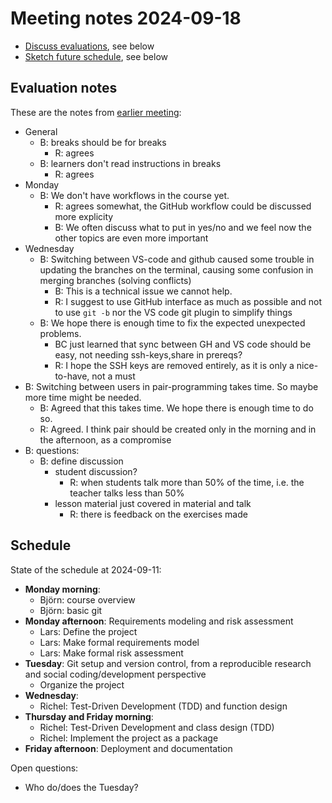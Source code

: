 # Meeting notes 2024-09-18

- [Discuss evaluations](https://github.com/UPPMAX/programming_formalisms/issues/44), 
  see below
- [Sketch future schedule](https://github.com/UPPMAX/programming_formalisms/issues/45),
  see below

## Evaluation notes

These are the notes from [earlier meeting](20240911.md):

- General
  - B: breaks should be for breaks
    - R: agrees
  - B: learners don't read instructions in breaks
    - R: agrees
- Monday 
  - B: We don't have workflows in the course yet. 
    - R: agrees somewhat, the GitHub workflow could be discussed more explicity
    - B: We often discuss what to put in yes/no and we feel now the other topics are even more important
- Wednesday
  - B: Switching between VS-code and github caused some trouble in updating the
    branches on the terminal, causing some confusion in merging branches (solving conflicts)
    - B: This is a technical issue we cannot help. 
    - R: I suggest to use GitHub interface as much as possible and
       not to use `git -b` nor the VS code git plugin to simplify things
  - B: We hope there is enough time to fix the expected unexpected problems.
    - BC just learned that sync between GH and VS code should be easy,
      not needing ssh-keys,share in prereqs?
    - R: I hope the SSH keys are removed entirely, as it is only a nice-to-have, not a must
- B: Switching between users in pair-programming takes time. So maybe more time might be needed.
  - B: Agreed that this takes time. We hope there is enough time to do so.
  - R: Agreed. I think pair should be created only in the morning and in the afternoon,
    as a compromise
- B: questions:
    - B: define discussion
        - student discussion?
          - R: when students talk more than 50% of the time,
            i.e. the teacher talks less than 50%
        - lesson material just covered in material and talk
          - R: there is feedback on the exercises made

## Schedule

State of the schedule at 2024-09-11:

- **Monday morning**: 
  - Björn: course overview
  - Björn: basic git
- **Monday afternoon**: Requirements modeling and risk assessment
  - Lars: Define the project
  - Lars: Make formal requirements model
  - Lars: Make formal risk assessment
- **Tuesday**: Git setup and version control, from a reproducible research and social coding/development perspective
  - Organize the project 
- **Wednesday**: 
  - Richel: Test-Driven Development (TDD) and function design
- **Thursday and Friday morning**: 
  - Richel: Test-Driven Development and class design (TDD) 
  - Richel: Implement the project as a package
- **Friday afternoon**: Deployment and documentation

Open questions:
- Who do/does the Tuesday?
